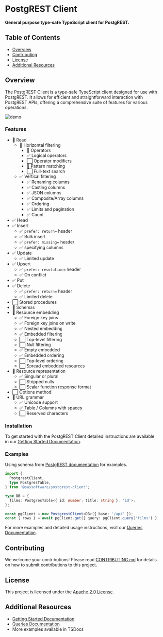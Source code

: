 # PostgREST Client

**General purpose type-safe TypeScript client for PostgREST.**

## Table of Contents

- [Overview](#overview)
- [Contributing](#contributing)
- [License](#license)
- [Additional Resources](#additional-resources)

## Overview

The PostgREST Client is a type-safe TypeScript client designed for use with PostgREST. It allows for efficient and straightforward interaction with PostgREST APIs, offering a comprehensive suite of features for various operations.

![demo](https://github.com/sassoftware/postgrest-client/blob/main/docs/demo.gif)

### Features

- 🔳 Read
  - 🔳 Horizontal filtering
    - 🔳 Operators
    - ✅ Logical operators
    - ⬜ Operator modifiers
    - 🔳 Pattern matching
    - ⬜ Full-text search
  - ✅ Vertical filtering
    - ✅ Renaming columns
    - ✅ Casting columns
    - ✅ JSON columns
    - ✅ Composite/Array columns
    - ✅ Ordering
    - ✅ Limits and pagination
    - ✅ Count
- ✅ Head
- ✅ Insert
  - ✅ `prefer: return=` header
  - ✅ Bulk insert
  - ✅ `prefer: missing=` header
  - ✅ specifying columns
- ✅ Update
  - ✅ Limited update
- ✅ Upsert
  - ✅ `prefer: resolution=` header
  - ✅ On conflict
- ✅ Put
- ✅ Delete
  - ✅ `prefer: return=` header
  - ✅ Limited delete
- ⬜ Stored procedures
- 🔳 Schemas
- 🔳 Resource embedding
  - ✅ Foreign key joins
  - ✅ Foreign key joins on write
  - ✅ Nested embedding
  - ✅ Embedded filtering
  - ⬜ Top-level filtering
  - ⬜ Null filtering
  - ✅ Empty embedded
  - ✅ Embedded ordering
  - ⬜ Top-level ordering
  - ⬜ Spread embedded resources
- 🔳 Resource representation
  - ✅ Singular or plural
  - ⬜ Stripped nulls
  - ⬜ Scalar function response format
- ⬜ Options method
- 🔳 URL grammar
  - ✅ Unicode support
  - ✅ Table / Columns with spaces
  - ⬜ Reserved characters

### Installation

To get started with the PostgREST Client detailed instructions are available in our [Getting Started Documentation](./docs/getting-started.md).

### Examples

Using schema from [PostgREST documentation](https://postgrest.org/en/stable/references/api/resource_embedding.html#relationships) for examples.

```ts
import {
  PostgrestClient,
  type PostgresTable,
} from '@sassoftware/postgrest-client';

type DB = {
  films: PostgresTable<{ id: number; title: string }, 'id'>;
};

const pgClient = new PostgrestClient<DB>({ base: '/api' });
const { rows } = await pgClient.get({ query: pgClient.query('films') });
```

For more examples and detailed usage instructions, visit our [Queries Documentation](./docs/queries.md).

## Contributing

We welcome your contributions! Please read [CONTRIBUTING.md](CONTRIBUTING.md) for details on how to submit contributions to this project.

## License

This project is licensed under the [Apache 2.0 License](LICENSE).

## Additional Resources

- [Getting Started Documentation](./docs/getting-started.md)
- [Queries Documentation](./docs/queries.md)
- More examples available in TSDocs
